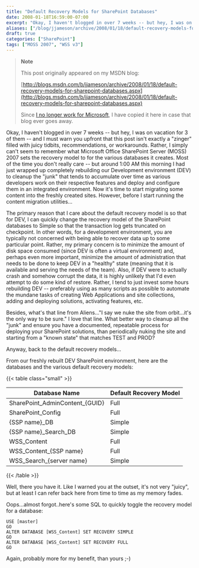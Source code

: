 ```yaml
---
title: "Default Recovery Models for SharePoint Databases"
date: 2008-01-18T16:59:00-07:00
excerpt: "Okay, I haven't blogged in over 7 weeks -- but hey, I was on vacation for 3 of them -- and I must warn you upfront that this post isn't exactly a \"zinger\" filled with juicy tidbits, recommendations, or workarounds. Rather, I simply can't seem to remember..."
aliases: ["/blog/jjameson/archive/2008/01/18/default-recovery-models-for-sharepoint-databases.aspx"]
draft: true
categories: ["SharePoint"]
tags: ["MOSS 2007", "WSS v3"]
---
```


> **Note**
>
> This post originally appeared on my MSDN blog:
>
> [http://blogs.msdn.com/b/jjameson/archive/2008/01/18/default-recovery-models-for-sharepoint-databases.aspx](http://blogs.msdn.com/b/jjameson/archive/2008/01/18/default-recovery-models-for-sharepoint-databases.aspx)
>
> Since [I no longer work for Microsoft](/blog/jjameson/2011/09/02/last-day-with-microsoft), I have copied it here in case that blog ever goes away.

Okay, I haven't blogged in over 7 weeks -- but hey, I was on vacation for 3 of them -- and I must warn you upfront that this post isn't exactly a "zinger" filled with juicy tidbits, recommendations, or workarounds. Rather, I simply can't seem to remember what Microsoft Office SharePoint Server (MOSS) 2007 sets the recovery model to for the various databases it creates. Most of the time you don't really care -- but around 1:00 AM this morning I had just wrapped up completely rebuilding our Development environment (DEV) to cleanup the "junk" that tends to accumulate over time as various developers work on their respective features and deploy and configure them in an integrated environment. Now it's time to start migrating some content into the freshly created sites. However, before I start running the content migration utilities...

The primary reason that I care about the default recovery model is so that for DEV, I can quickly change the recovery model of the SharePoint databases to Simple so that the transaction log gets truncated on checkpoint. In other words, for a development environment, you are typically not concerned with being able to recover data up to some particular point. Rather, my primary concern is to minimize the amount of disk space consumed (since DEV is often a virtual environment) and, perhaps even more important, minimize the amount of administration that needs to be done to keep DEV in a "healthy" state (meaning that it is available and serving the needs of the team). Also, if DEV were to actually crash and somehow corrupt the data, it is highly unlikely that I'd even attempt to do some kind of restore. Rather, I tend to just invest some hours rebuilding DEV -- preferably using as many scripts as possible to automate the mundane tasks of creating Web Applications and site collections, adding and deploying solutions, activating features, etc.

Besides, what's that line from Aliens..."I say we nuke the site from orbit...it's the only way to be sure." I love that line. What better way to cleanup all the "junk" and ensure you have a documented, repeatable process for deploying your SharePoint solutions, than periodically nuking the site and starting from a "known state" that matches TEST and PROD?

Anyway, back to the default recovery models...

From our freshly rebuilt DEV SharePoint environment, here are the databases and the various default recovery models:

{{< table class="small" >}}

| Database Name | Default Recovery Model |
| --- | --- |
| SharePoint\_AdminContent\_{GUID} | Full |
| SharePoint\_Config | Full |
| {SSP name}\_DB | Simple |
| {SSP name}\_Search\_DB | Simple |
| WSS\_Content | Full |
| WSS\_Content\_{SSP name} | Full |
| WSS\_Search\_{server name} | Simple |

{{< /table >}}

Well, there you have it. Like I warned you at the outset, it's not very "juicy", but at least I can refer back here from time to time as my memory fades.

Oops...almost forgot..here's some SQL to quickly toggle the recovery model for a database:

```
USE [master]
GO
ALTER DATABASE [WSS_Content] SET RECOVERY SIMPLE
GO
ALTER DATABASE [WSS_Content] SET RECOVERY FULL
GO
```

Again, probably more for my benefit, than yours ;-)

